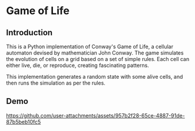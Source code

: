 # Game of Life

## Introduction

This is a Python implementation of Conway's Game of Life, a cellular automaton devised by mathematician John Conway. The game simulates the evolution of cells on a grid based on a set of simple rules. Each cell can either live, die, or reproduce, creating fascinating patterns.

This implementation generates a random state with some alive cells, and then runs the simulation as per the rules.


## Demo

https://github.com/user-attachments/assets/957b2f28-65ce-4887-91de-87b5beb10fc5

